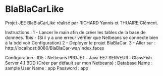# BlaBlaCarLike
Projet JEE BlaBlaCarLike réalisé par RICHARD Yannis et THUAIRE Clément.

Instructions :
1 	 - Lancer le main afin de créer les tables de la base de données.
1bis - (Si il y a une erreur vérifier que Netbeans se connecte bien à la bdd voir Configuration)
2 	 - Deployer le projet BlaBlaCar.
3 	 - Aller sur : http://localhost:8080/BlaBlaCar-war/index.faces

Configuration :
IDE : Netbeans 
PROJET : Java EE7
SERVEUR : GlassFish Server 4.1
BDD (Créer par défault sur mon Netbeans) :
Database Name : sample
User Name : app
Password : app

